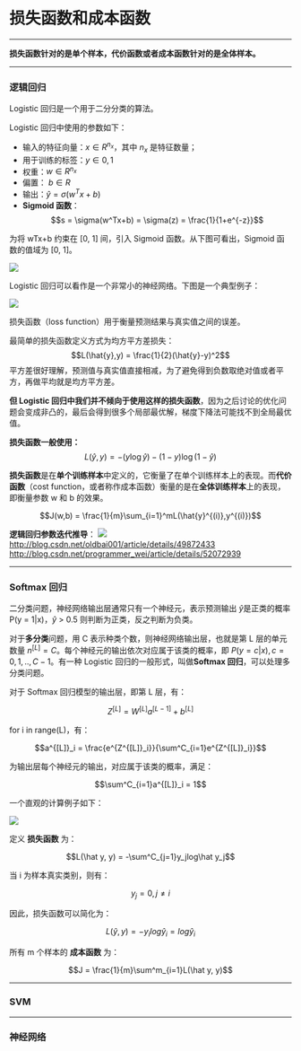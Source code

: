 损失函数和成本函数
===

---

**损失函数针对的是单个样本，代价函数或者成本函数针对的是全体样本。**

---

### 逻辑回归

Logistic 回归是一个用于二分分类的算法。

Logistic 回归中使用的参数如下：

- 输入的特征向量：$x \in R^{n_x}$，其中 ${n_x}$ 是特征数量；
- 用于训练的标签：$y \in 0,1$
- 权重：$w \in R^{n_x}$
- 偏置： $b \in R$
- 输出：$\hat{y} = \sigma(w^Tx+b)$
- **Sigmoid 函数**：
$$s = \sigma(w^Tx+b) = \sigma(z) = \frac{1}{1+e^{-z}}$$

<!-- more -->

为将 wTx+b 约束在 [0, 1] 间，引入 Sigmoid 函数。从下图可看出，Sigmoid 函数的值域为 [0, 1]。

![](http://7xvfir.com1.z0.glb.clouddn.com/%E6%8D%9F%E5%A4%B1%E5%87%BD%E6%95%B0%E5%92%8C%E6%88%90%E6%9C%AC%E5%87%BD%E6%95%B0/20180424114511_sigmoid.png)

Logistic 回归可以看作是一个非常小的神经网络。下图是一个典型例子：

![](http://7xvfir.com1.z0.glb.clouddn.com/%E6%8D%9F%E5%A4%B1%E5%87%BD%E6%95%B0%E5%92%8C%E6%88%90%E6%9C%AC%E5%87%BD%E6%95%B0/20180424114556_LogReg_kiank.png)

损失函数（loss function）用于衡量预测结果与真实值之间的误差。

最简单的损失函数定义方式为均方平方差损失：
$$L(\hat{y},y) = \frac{1}{2}(\hat{y}-y)^2$$
平方差很好理解，预测值与真实值直接相减，为了避免得到负数取绝对值或者平方，再做平均就是均方平方差。

**但 Logistic 回归中我们并不倾向于使用这样的损失函数**，因为之后讨论的优化问题会变成非凸的，最后会得到很多个局部最优解，梯度下降法可能找不到全局最优值。

**损失函数一般使用：**
$$L(\hat{y},y) = -(y\log\hat{y})-(1-y)\log(1-\hat{y})$$

**损失函数**是在**单个训练样本**中定义的，它衡量了在单个训练样本上的表现。而**代价函数**（cost function，或者称作成本函数）衡量的是在**全体训练样本**上的表现，即衡量参数 w 和 b 的效果。

$$J(w,b) = \frac{1}{m}\sum_{i=1}^mL(\hat{y}^{(i)},y^{(i)})$$

**逻辑回归参数迭代推导**：
![](http://7xvfir.com1.z0.glb.clouddn.com/%E6%9C%BA%E5%99%A8%E5%AD%A6%E4%B9%A0%E7%9F%A5%E8%AF%86%E7%82%B9%E9%9B%86%E9%94%A6/2.png)
http://blog.csdn.net/oldbai001/article/details/49872433
http://blog.csdn.net/programmer_wei/article/details/52072939

---

### Softmax 回归

二分类问题，神经网络输出层通常只有一个神经元，表示预测输出 $\hat y$是正类的概率 P(y = 1|x)，$\hat y$ > 0.5 则判断为正类，反之判断为负类。

对于**多分类**问题，用 C 表示种类个数，则神经网络输出层，也就是第 L 层的单元数量 $n^{[L]} = C$。每个神经元的输出依次对应属于该类的概率，即 $P(y = c|x), c = 0, 1, .., C-1$。有一种 Logistic 回归的一般形式，叫做**Softmax 回归**，可以处理多分类问题。

对于 Softmax 回归模型的输出层，即第 L 层，有：

$$Z^{[L]} = W^{[L]}a^{[L-1]} + b^{[L]}$$

for i in range(L)，有：

$$a^{[L]}_i = \frac{e^{Z^{[L]}_i}}{\sum^C_{i=1}e^{Z^{[L]}_i}}$$

为输出层每个神经元的输出，对应属于该类的概率，满足：

$$\sum^C_{i=1}a^{[L]}_i = 1$$

一个直观的计算例子如下：

![](http://7xvfir.com1.z0.glb.clouddn.com/%E6%B7%B1%E5%BA%A6%E5%AD%A6%E4%B9%A0%E7%9F%A5%E8%AF%86%E7%82%B9%E9%9B%86%E9%94%A6/understanding-softmax.png)

定义 **损失函数** 为：

$$L(\hat y, y) = -\sum^C_{j=1}y_jlog\hat y_j$$

当 i 为样本真实类别，则有：

$$y_j = 0, j \ne i$$

因此，损失函数可以简化为：

$$L(\hat y, y) = -y_ilog\hat y_i = log \hat y_i$$

所有 m 个样本的 **成本函数** 为：

$$J = \frac{1}{m}\sum^m_{i=1}L(\hat y, y)$$

--- 

### SVM

---

### 神经网络